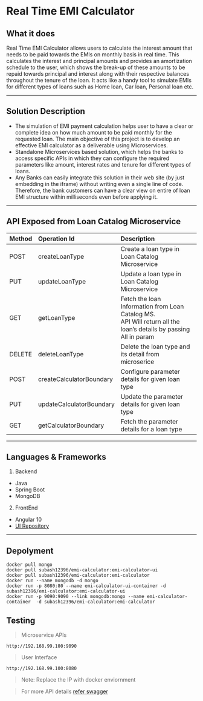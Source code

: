 <h1>Real Time EMI Calculator</h1>
<h2>What it does</h2>


<p>Real Time EMI Calculator allows users to calculate the interest amount that needs to be paid towards the EMIs on monthly basis in real time. This calculates the interest and principal amounts and provides an amortization schedule to the user, which shows the break-up of these amounts to be repaid towards principal and interest along with their respective balances throughout the tenure of the loan. It acts like a handy tool to simulate EMIs for different types of loans such as Home loan, Car loan, Personal loan etc.</p>

----
<h2>Solution Description</h2>


  - The simulation of EMI payment calculation helps user to have a clear or complete idea on how much amount to be paid monthly for the requested loan. The main objective of this     project is to develop an effective EMI calculator as a deliverable using Microservices. 
  - Standalone Microservices based solution, which helps the banks to access specific APIs in which they can configure the required parameters like amount, interest rates and tenure for different types of loans. 
  - Any Banks can easily integrate this solution in their web site (by just embedding in the iframe) without  writing even a single line of code. Therefore, the bank customers can have a clear view on entire of loan EMI structure within milliseconds even before applying it.

----
<h2>API Exposed from Loan Catalog Microservice</h2>

| Method | Operation Id | Description |  
|:-----------|:-----------|:-----------|  
| POST | createLoanType | Create a loan type in Loan Catalog Microservice |  
| PUT | updateLoanType | Update a loan type in Loan Catalog Microservice |
| GET | getLoanType | Fetch the loan Information from Loan Catalog MS.</br>API Will return all the loan’s details by passing All in param |  
| DELETE | deleteLoanType | Delete the loan type and its detail from microserice |
| POST | createCalculatorBoundary | Configure parameter details for given loan type |  
| PUT | updateCalculatorBoundary | Update the parameter details for given loan type |
| GET | getCalculatorBoundary | Fetch the parameter details for a loan type |  

----
<h2>Languages & Frameworks</h2> 

1. Backend
- Java
- Spring Boot
- MongoDB
2. FrontEnd
- Angular 10
- [UI Repository](https://github.com/subishsubash/emi-calculator-ui)

----

<h2>Depolyment</h2>

```
docker pull mongo
docker pull subash12396/emi-calculator:emi-calculator-ui
docker pull subash12396/emi-calculator:emi-calculator
docker run --name mongodb -d mongo
docker run -p 8080:80 --name emi-calculator-ui-container -d subash12396/emi-calculator:emi-calculator-ui
docker run -p 9090:9090 --link mongodb:mongo --name emi-calculator-container  -d subash12396/emi-calculator:emi-calculator
```

<h2>Testing</h2>

>Microservice APIs

 ```
 http://192.168.99.100:9090
 ```
 >User Interface
 
 ```
 http://192.168.99.100:8080
 ```
 
 >Note: Replace the IP with docker enviornment
 
 >For more API details [refer swagger](https://github.com/subishsubash/emi-calculator/blob/main/emicalculator.yml)
 

